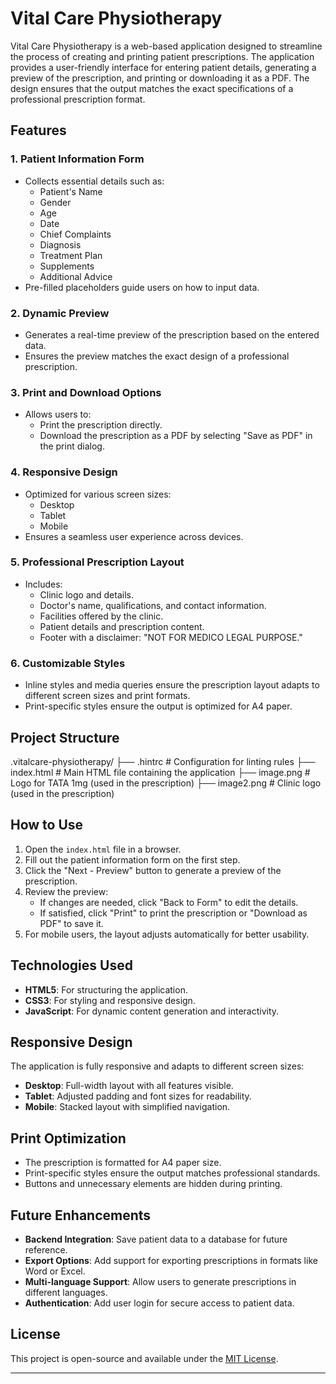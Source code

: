 # Vital Care Physiotherapy

Vital Care Physiotherapy is a web-based application designed to streamline the process of creating and printing patient prescriptions. The application provides a user-friendly interface for entering patient details, generating a preview of the prescription, and printing or downloading it as a PDF. The design ensures that the output matches the exact specifications of a professional prescription format.

## Features

### 1. **Patient Information Form**
- Collects essential details such as:
  - Patient's Name
  - Gender
  - Age
  - Date
  - Chief Complaints
  - Diagnosis
  - Treatment Plan
  - Supplements
  - Additional Advice
- Pre-filled placeholders guide users on how to input data.

### 2. **Dynamic Preview**
- Generates a real-time preview of the prescription based on the entered data.
- Ensures the preview matches the exact design of a professional prescription.

### 3. **Print and Download Options**
- Allows users to:
  - Print the prescription directly.
  - Download the prescription as a PDF by selecting "Save as PDF" in the print dialog.

### 4. **Responsive Design**
- Optimized for various screen sizes:
  - Desktop
  - Tablet
  - Mobile
- Ensures a seamless user experience across devices.

### 5. **Professional Prescription Layout**
- Includes:
  - Clinic logo and details.
  - Doctor's name, qualifications, and contact information.
  - Facilities offered by the clinic.
  - Patient details and prescription content.
  - Footer with a disclaimer: "NOT FOR MEDICO LEGAL PURPOSE."

### 6. **Customizable Styles**
- Inline styles and media queries ensure the prescription layout adapts to different screen sizes and print formats.
- Print-specific styles ensure the output is optimized for A4 paper.

## Project Structure

.vitalcare-physiotherapy/ ├── .hintrc # Configuration for linting rules ├── index.html # Main HTML file containing the application ├── image.png # Logo for TATA 1mg (used in the prescription) ├── image2.png # Clinic logo (used in the prescription)


## How to Use

1. Open the `index.html` file in a browser.
2. Fill out the patient information form on the first step.
3. Click the "Next - Preview" button to generate a preview of the prescription.
4. Review the preview:
   - If changes are needed, click "Back to Form" to edit the details.
   - If satisfied, click "Print" to print the prescription or "Download as PDF" to save it.
5. For mobile users, the layout adjusts automatically for better usability.

## Technologies Used

- **HTML5**: For structuring the application.
- **CSS3**: For styling and responsive design.
- **JavaScript**: For dynamic content generation and interactivity.

## Responsive Design

The application is fully responsive and adapts to different screen sizes:
- **Desktop**: Full-width layout with all features visible.
- **Tablet**: Adjusted padding and font sizes for readability.
- **Mobile**: Stacked layout with simplified navigation.

## Print Optimization

- The prescription is formatted for A4 paper size.
- Print-specific styles ensure the output matches professional standards.
- Buttons and unnecessary elements are hidden during printing.

## Future Enhancements

- **Backend Integration**: Save patient data to a database for future reference.
- **Export Options**: Add support for exporting prescriptions in formats like Word or Excel.
- **Multi-language Support**: Allow users to generate prescriptions in different languages.
- **Authentication**: Add user login for secure access to patient data.

## License

This project is open-source and available under the [MIT License](LICENSE).

---
